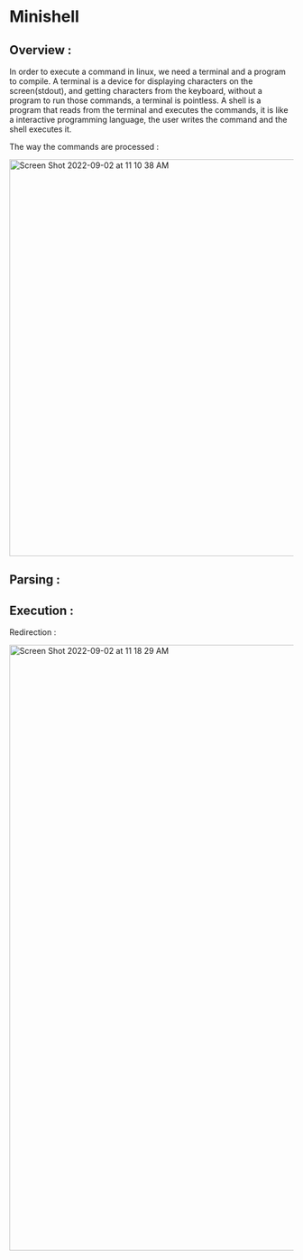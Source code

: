# Minishell


## Overview :

In order to execute a command in linux, we need a terminal and a program to compile. A terminal is a device for displaying characters on the screen(stdout), and getting characters from the keyboard, without a program to run those commands, a terminal is pointless. A shell is a program that reads from the terminal and executes the commands, it is like a interactive programming language, the user writes the command and the shell executes it.

The way the commands are processed :

<img width="703" alt="Screen Shot 2022-09-02 at 11 10 38 AM" src="https://user-images.githubusercontent.com/96797193/188117743-b0757415-b38c-42b3-bd39-0cf4d8e93f0a.png">

## Parsing :

## Execution :
Redirection :

<img width="1073" alt="Screen Shot 2022-09-02 at 11 18 29 AM" src="https://user-images.githubusercontent.com/96797193/188118795-acb3d719-9eb6-4fa4-91ba-34d3795a2fec.png">
